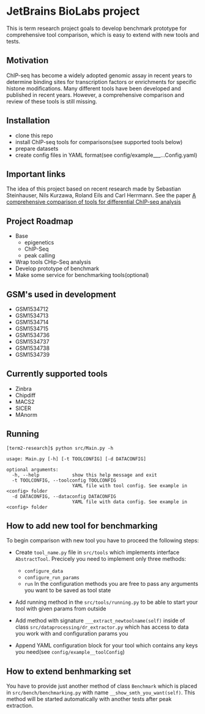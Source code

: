# JetBrains BioLabs project

This is term research project goals to develop benchmark prototype for comprehensive tool comparison, which is easy to extend with new tools and tests.

## Motivation

ChIP-seq has become a widely adopted genomic assay in recent years to determine binding sites for transcription factors or
enrichments for specific histone modifications. Many different tools have been developed and published in recent years. However, a comprehensive comparison and review of these tools is still missing.

## Installation
* clone this repo
* install ChIP-seq tools for comparisons(see supported tools below)
* prepare datasets 
* create config files in YAML format(see config/example___...Config.yaml)

## Important links

The idea of this project based on recent research made by Sebastian Steinhauser, Nils Kurzawa, Roland Eils and Carl Herrmann.
See the paper [A comprehensive comparison of tools for differential
ChIP-seq analysis](http://bib.oxfordjournals.org/content/early/2016/01/12/bib.bbv110.full)


## Project Roadmap
* Base
    - epigenetics
    - ChIP-Seq
    - peak calling
* Wrap tools CHip-Seq analysis
* Develop prototype of benchmark
* Make some service for benchmarking tools(optional)

## GSM's used in development
* GSM1534712
* GSM1534713
* GSM1534714
* GSM1534715
* GSM1534736
* GSM1534737
* GSM1534738
* GSM1534739

## Currently supported tools

* Zinbra
* Chipdiff
* MACS2
* SICER
* MAnorm

## Running

```
[term2-research]$ python src/Main.py -h

usage: Main.py [-h] [-t TOOLCONFIG] [-d DATACONFIG]

optional arguments:
  -h, --help            show this help message and exit
  -t TOOLCONFIG, --toolconfig TOOLCONFIG
                        YAML file with tool config. See example in <config> folder
  -d DATACONFIG, --dataconfig DATACONFIG
                        YAML file with data config. See example in <config> folder
```

## How to add new tool for benchmarking

To begin comparison with new tool you have to proceed the following steps:
* Create ```tool_name.py``` file in ```src/tools``` which implements interface ```AbstractTool```. Precicely you need to implement only three methods:
     - ```configure_data```
     - ```configure_run_params```
     - ```run```
     In the configuration methods you are free to pass any arguments you want to be saved as tool state

* Add running method in the ```src/tools/running.py``` to be able to start your tool with given params from outside
* Add method with signature ```___extract_newtoolname(self)``` inside of class ```src/dataprocessing/dr_extractor.py``` which has access to data you work with and configuration params you
* Append YAML configuration block for your tool which contains any keys you need(see ```config/example__toolConfig```)

## How to extend benhmarking set
You havе to provide just another method of class ```Benchmark``` which is placed in ```src/bench/benchmarking.py``` with name ```__show_smth_you_want(self)```. This method will be started automatically with another tests after peak extraction. 
